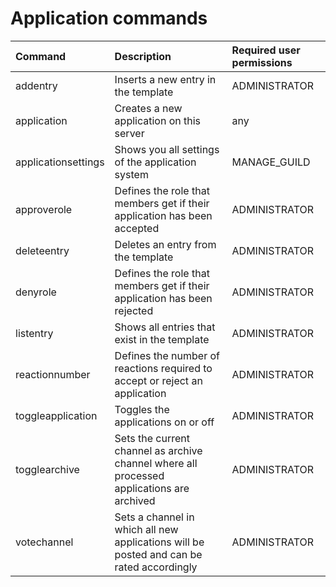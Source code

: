 # Application commands

| Command | Description | Required user permissions |
| :--- | :--- | :--- |
|addentry                 | Inserts a new entry in the template | ADMINISTRATOR|
|application              | Creates a new application on this server | any|
|applicationsettings      | Shows you all settings of the application system | MANAGE_GUILD|
|approverole              | Defines the role that members get if their application has been accepted | ADMINISTRATOR|
|deleteentry              | Deletes an entry from the template | ADMINISTRATOR|
|denyrole                 | Defines the role that members get if their application has been rejected | ADMINISTRATOR|
|listentry                | Shows all entries that exist in the template | ADMINISTRATOR|
|reactionnumber           | Defines the number of reactions required to accept or reject an application | ADMINISTRATOR|
|toggleapplication        | Toggles the applications on or off | ADMINISTRATOR|
|togglearchive            | Sets the current channel as archive channel where all processed applications are archived | ADMINISTRATOR|
|votechannel              | Sets a channel in which all new applications will be posted and can be rated accordingly | ADMINISTRATOR
